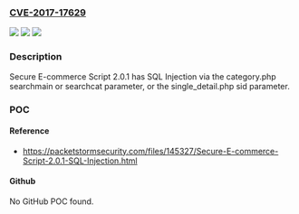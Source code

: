 ### [CVE-2017-17629](https://cve.mitre.org/cgi-bin/cvename.cgi?name=CVE-2017-17629)
![](https://img.shields.io/static/v1?label=Product&message=n%2Fa&color=blue)
![](https://img.shields.io/static/v1?label=Version&message=n%2Fa&color=blue)
![](https://img.shields.io/static/v1?label=Vulnerability&message=n%2Fa&color=brighgreen)

### Description

Secure E-commerce Script 2.0.1 has SQL Injection via the category.php searchmain or searchcat parameter, or the single_detail.php sid parameter.

### POC

#### Reference
- https://packetstormsecurity.com/files/145327/Secure-E-commerce-Script-2.0.1-SQL-Injection.html

#### Github
No GitHub POC found.


